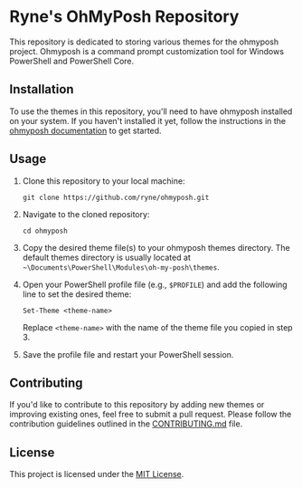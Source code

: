 # Ryne's OhMyPosh Repository

This repository is dedicated to storing various themes for the ohmyposh project. Ohmyposh is a command prompt customization tool for Windows PowerShell and PowerShell Core.

## Installation

To use the themes in this repository, you'll need to have ohmyposh installed on your system. If you haven't installed it yet, follow the instructions in the [ohmyposh documentation](https://ohmyposh.dev/docs/installation) to get started.

## Usage

1. Clone this repository to your local machine:

    ```shell
    git clone https://github.com/ryne/ohmyposh.git
    ```

2. Navigate to the cloned repository:

    ```shell
    cd ohmyposh
    ```

3. Copy the desired theme file(s) to your ohmyposh themes directory. The default themes directory is usually located at `~\Documents\PowerShell\Modules\oh-my-posh\themes`.

4. Open your PowerShell profile file (e.g., `$PROFILE`) and add the following line to set the desired theme:

    ```shell
    Set-Theme <theme-name>
    ```

    Replace `<theme-name>` with the name of the theme file you copied in step 3.

5. Save the profile file and restart your PowerShell session.

## Contributing

If you'd like to contribute to this repository by adding new themes or improving existing ones, feel free to submit a pull request. Please follow the contribution guidelines outlined in the [CONTRIBUTING.md](CONTRIBUTING.md) file.

## License

This project is licensed under the [MIT License](LICENSE).